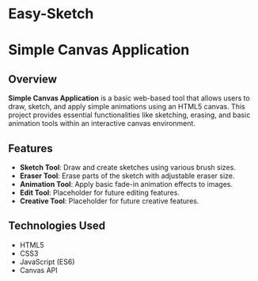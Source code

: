# Easy-Sketch
# Simple Canvas Application

## Overview

**Simple Canvas Application** is a basic web-based tool that allows users to draw, sketch, and apply simple animations using an HTML5 canvas. This project provides essential functionalities like sketching, erasing, and basic animation tools within an interactive canvas environment.

## Features

- **Sketch Tool**: Draw and create sketches using various brush sizes.
- **Eraser Tool**: Erase parts of the sketch with adjustable eraser size.
- **Animation Tool**: Apply basic fade-in animation effects to images.
- **Edit Tool**: Placeholder for future editing features.
- **Creative Tool**: Placeholder for future creative features.

## Technologies Used

- HTML5
- CSS3
- JavaScript (ES6)
- Canvas API

